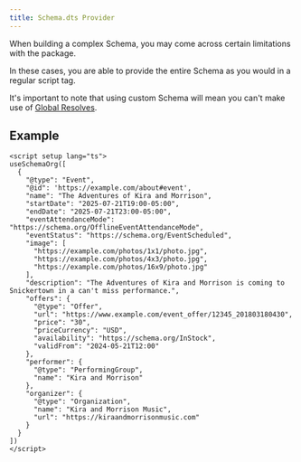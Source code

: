 ```yaml
---
title: Schema.dts Provider
---
```


When building a complex Schema, you may come across certain limitations with the package.

In these cases, you are able to provide the entire Schema as you would in a regular script tag.

It's important to note that using custom Schema will mean
you can't make use of [Global Resolves](/guide/how-it-works.html#global-resolves).

## Example

```vue
<script setup lang="ts">
useSchemaOrg([
  {
    "@type": "Event",
    "@id": 'https://example.com/about#event',
    "name": "The Adventures of Kira and Morrison",
    "startDate": "2025-07-21T19:00-05:00",
    "endDate": "2025-07-21T23:00-05:00",
    "eventAttendanceMode": "https://schema.org/OfflineEventAttendanceMode",
    "eventStatus": "https://schema.org/EventScheduled",
    "image": [
      "https://example.com/photos/1x1/photo.jpg",
      "https://example.com/photos/4x3/photo.jpg",
      "https://example.com/photos/16x9/photo.jpg"
    ],
    "description": "The Adventures of Kira and Morrison is coming to Snickertown in a can't miss performance.",
    "offers": {
      "@type": "Offer",
      "url": "https://www.example.com/event_offer/12345_201803180430",
      "price": "30",
      "priceCurrency": "USD",
      "availability": "https://schema.org/InStock",
      "validFrom": "2024-05-21T12:00"
    },
    "performer": {
      "@type": "PerformingGroup",
      "name": "Kira and Morrison"
    },
    "organizer": {
      "@type": "Organization",
      "name": "Kira and Morrison Music",
      "url": "https://kiraandmorrisonmusic.com"
    }
  }
])
</script>
```

